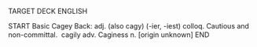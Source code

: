 TARGET DECK
ENGLISH

START
Basic
Cagey
Back: adj. (also cagy) (-ier, -iest) colloq. Cautious and non-committal.  cagily adv. Caginess n. [origin unknown]
END

